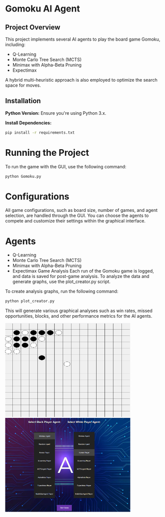 # Gomoku AI Agent

## Project Overview

This project implements several AI agents to play the board game Gomoku, including:

- Q-Learning
- Monte Carlo Tree Search (MCTS)
- Minimax with Alpha-Beta Pruning
- Expectimax

A hybrid multi-heuristic approach is also employed to optimize the search space for moves.

## Installation

**Python Version:** Ensure you're using Python 3.x.

**Install Dependencies:**

```bash
pip install -r requirements.txt
```

# Running the Project
To run the game with the GUI, use the following command:

```bash
python Gomoku.py
```

# Configurations
All game configurations, such as board size, number of games, and agent selection, are handled through the GUI. You can choose the agents to compete and customize their settings within the graphical interface.

# Agents
- Q-Learning
- Monte Carlo Tree Search (MCTS)
- Minimax with Alpha-Beta Pruning
- Expectimax
Game Analysis
Each run of the Gomoku game is logged, and data is saved for post-game analysis. To analyze the data and generate graphs, use the plot_creator.py script.

To create analysis graphs, run the following command:
```bash
python plot_creator.py
```

This will generate various graphical analyses such as win rates, missed opportunities, blocks, and other performance metrics for the AI agents.

<img src="src/assets/Gameplay.png" alt="Gameplay" width="400" height="300">
<img src="src/assets/Welcome.png" alt="Welcome" width="400" height="300">

